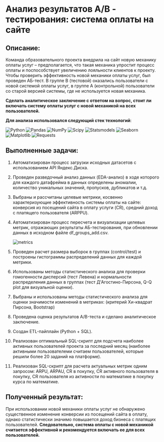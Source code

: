 # Анализ результатов A/B - тестирования: система оплаты на сайте

## Описание: 
Команда образовательного проекта внедрила на сайт новую механику оплаты услуг – предполагается, что такая механика упростит процесс оплаты и поспособствует увеличению лояльности клиентов к проекту. Чтобы проверить эффективность новой механики оплаты услуг, был проведен АБ-тест. В группе B (тестовой) оказались пользователи с новой системой оплаты услуг, в группе A (контрольной) пользователи со старой версией системы, где не используется новая механика. <br/>

**Сделать аналитическое заключение с ответом на вопрос, стоит ли включать систему оплаты услуг с новой механикой на всех пользователей.**<br/>

**Для анализа использовался следующий стек технологий**: <br/>

![Python](https://img.shields.io/badge/-Python-0b0038?style=for-the-badge&logo=python&logoColor=3c78a9)
![Pandas](https://img.shields.io/badge/pandas-0b0038?style=for-the-badge&logo=pandas&logoColor=white)
![NumPy](https://img.shields.io/badge/numpy-0b0038?style=for-the-badge&logo=numpy&logoColor=4c74cc)
![Scipy](https://img.shields.io/badge/-Scipy-0b0038?style=for-the-badge&logo=scipy&logoColor=white)
![Statsmodels](https://img.shields.io/badge/pingouin-0b0038?style=for-the-badge&logo=statsmodel&logoColor=white)
![Seaborn](https://img.shields.io/badge/seaborn-0b0038?style=for-the-badge&logo=seaborn&logoColor=white)
![Matplotlib](https://img.shields.io/badge/matplotlib-0b0038?style=for-the-badge&logo=matplotlib&logoColor=white)
![Requests](https://img.shields.io/badge/requests-0b0038?style=for-the-badge&logo=requests&logoColor=white)

## Выполненные задачи:

1. Автоматизирован процесс загрузки исходных датасетов с использованием API Яндекс.Диска.

2. Проведен  разведочный анализ данных (EDA-анализ) в ходе которого для каждого датафрейма в данных определены аномалии, количество уникальных значений, пропусков, дубликатов и т.д. 

3. Выбраны и рассчитаны целевые метрики, косвенно характеризующие эффективность системы оплаты на сайте: конверсия из посещений сайта в оплату услуги (CR), средний доход с платящего пользователя (ARPPU).

4. Автоматизирован процесс пересчета и визуализации целевых метрик, отражающих результаты АБ-тестирования, при обновлении данных в исходном файле df_groups_add.csv.

    ![metrics](https://github.com/PonomarenkoDA/images/blob/main/business_metrics.png?raw=true)

5. Проведен расчет размера выборок в группах (control/test) и построены гистограммы распределений данных для каждой метрики.

6. Использованы методы статистического анализа для проверки гомогенности дисперсий (тест Левена) и нормальности распределения данных в группах (тест Д'Агостино-Пирсона, Q-Q plot для визуальной оценки).

7. Выбраны и использованы методы статистического анализа для оценки значимости изменений в метриках:
   (критерий Хи-квадрат Пирсона, Bootstrap)
   
    <!-- ![avg_revenue](https://github.com/PonomarenkoDA/images/blob/main/avg_paying_rev.png?raw=true) -->
        
    <!-- ![bootstrap](https://github.com/PonomarenkoDA/images/blob/main/bootstrap.png?raw=true) -->
8. Проведена оценка результатов А/B-теста и сделано аналитическое заключение.

9. Создан ETL-пайплайн (Python + SQL).
10. Реализован оптимальный SQL-скрипт для подсчета наиболее активных пользователей проекта за последний месяц (наиболее активными пользователеми считаем пользователей, которые решили более 20 заданий на платформе).
11. Реализован SQL-скрипт для расчета актуальных метрик одним запросом: ARPU, ARPAU, CR в покупку, СR активного пользователя в покупку, CR пользователя из активности по математике в покупку курса по математике.

## Полученный результат:
При использовании новой механики оплаты услуг не обнаружено существенное изменение конверсии из посещений сайта в оплату, однако статистически значимо повышается доход бизнеса с платящих пользователей.
**Следовательно, система оплаты с новой механикой считается эффективной и рекомендуется включать ее для всех пользователей.**

<!-- ## Исходные данные: 

1. **ab_users_data** - таблица c информацией о заказах:

    `user_id` - позаказный идентификатор пользователя; <br/>
    `order_id` - уникальный идентификатор заказа (номер чека);<br/>
    `action` - действие пользователя: create_order или cancel_order;<br/>
    `time` - время совершения действия;<br/> 
    `date` - дата совершения действия;<br/> 
    `group` - принадлежность пользователя к группе при АБ-тесте.

2. **ab_orders** - таблица с информацией о составе заказов:

    `order_id` - уникальный идентификатор заказа (номер чека);<br/>
    `creation_time` - время создания заказа;<br/> 
    `product_ids` - состав каждого заказа (в виде списка id товаров).<br/> 

3. **ab_products** - таблица с информацией товарных позициях:

    `product_id` - уникальный идентификатор товара;<br/>
    `name` - название товара;<br/> 
    `price` - цена товара.<br/>  -->

<!-- 
- Информация о заказах `df_orders`
- Информация о клиентах `df_customers`
- Информация о товарах в составе заказа `df_order_items` -->
<!-- <style>
ul {
    list-style-type: none; /* Убираем маркеры у ненумерованных списков */
    padding: 0; /* Убираем отступы */
}
</style>

<ul>

<details> 
    <summary>Информация о заказах `df_orders` <u>(см. подробнее)</u></summary>
    <p>

`order_id` - уникальный идентификатор заказа (номер чека)  
`customer_id` - позаказный идентификатор пользователя  
`order_status` - статус заказа  
`order_purchase_timestamp` - время создания заказа  
`order_approved_at` - время подтверждения оплаты заказа  
`order_delivered_carrier_date` - время передачи заказа в логистическую службу  
`order_delivered_customer_date` - время доставки заказа  
`order_estimated_delivery_date` - обещанная дата доставки  
</p>
</details>
</ul>

<ul>

<details> 
    <summary>Информация о заказах `df_customers` (см. подробнее)</summary>
    <p>

`customer_id` - позаказный идентификатор пользователя  
`customer_unique_id` - уникальный идентификатор пользователя (аналог номера паспорта)  
`customer_zip_code_prefix` - почтовый индекс пользователя  
`customer_city` - город доставки пользователя  
`customer_state` - штат доставки пользователя
</p>
</details>
</ul>

<ul>

<details> 
    <summary>Информация о заказах `df_order_items` (см. подробнее)</summary>
    <p>

`order_id` - уникальный идентификатор заказа (номер чека)  
`order_item_id` - идентификатор товара внутри одного заказа  
`product_id` - ид товара (аналог штрихкода)  
`seller_id` - ид производителя товара  
`shipping_limit_date` - максимальная дата доставки продавцом для передачи заказа партнеру по логистике  
`price` - цена за единицу товара  
`freight_value` - вес товара

</p>
</details>
</ul> -->
